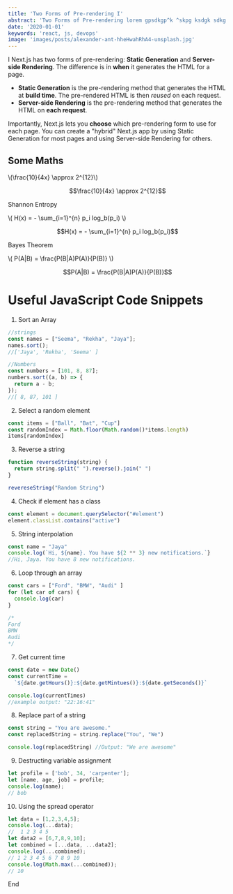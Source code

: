 ```yaml
---
title: 'Two Forms of Pre-rendering I'
abstract: 'Two Forms of Pre-rendering lorem gpsdkgp^k ^skpg ksdgk sdkg sdjgj sdmjgdslj gsdmjgmsdgj smdg'
date: '2020-01-01'
keywords: 'react, js, devops'
image: 'images/posts/alexander-ant-hheHwahRhA4-unsplash.jpg'
---
```


I Next.js has two forms of pre-rendering: **Static Generation** and **Server-side Rendering**. The difference is in **when** it generates the HTML for a page.

- **Static Generation** is the pre-rendering method that generates the HTML at **build time**. The pre-rendered HTML is then _reused_ on each request.
- **Server-side Rendering** is the pre-rendering method that generates the HTML on **each request**.

Importantly, Next.js lets you **choose** which pre-rendering form to use for each page. You can create a "hybrid" Next.js app by using Static Generation for most pages and using Server-side Rendering for others.

## Some Maths

\\(\\frac{10}{4x} \\approx 2^{12}\\)

$$\frac{10}{4x} \approx 2^{12}$$

<p> Shannon Entropy</p>

\\( H(x) = - \\sum_{i=1}^{n} p_i log_b(p_i) \\)

$$H(x) = - \sum_{i=1}^{n} p_i log_b(p_i)$$ 

<p>Bayes Theorem</p>

\\( P(A|B) = \\frac{P(B|A)P(A)}{P(B)} \\)

$$P(A|B) = \frac{P(B|A)P(A)}{P(B)}$$


# Useful JavaScript Code Snippets

1. Sort an Array

```javascript
//strings
const names = ["Seema", "Rekha", "Jaya"];
names.sort();
//['Jaya', 'Rekha', 'Seema' ]

//Numbers
const numbers = [101, 8, 87];
numbers.sort((a, b) => {
  return a - b;
});
//[ 8, 87, 101 ]
```

2. Select a random element

```javascript
const items = ["Ball", "Bat", "Cup"]
const randomIndex = Math.floor(Math.random()*items.length)
items[randomIndex]
```

3. Reverse a string

```javascript
function reverseString(string) {
  return string.split(" ").reverse().join(" ")
}

revereseString("Random String")
```

4. Check if element has a class

```javascript
const element = document.querySelector("#element")
element.classList.contains("active")
```

5. String interpolation

```javascript
const name = "Jaya"
console.log(`Hi, ${name}. You have ${2 ** 3} new notifications.`}
//Hi, Jaya. You have 8 new notifications.
```

6. Loop through an array

```javascript
const cars = ["Ford", "BMW", "Audi" ]
for (let car of cars) {
  console.log(car)
}

/*
Ford
BMW
Audi
*/
```

7. Get current time

```javascript
const date = new Date()
const currentTime = 
  `${date.getHours()}:${date.getMintues()}:${date.getSeconds()}`

console.log(currentTimes)
//example output: "22:16:41"
```

8. Replace part of a string

```javascript
const string = "You are awesome."
const replacedString = string.replace("You", "We")

console.log(replacedString) //Output: "We are awesome"
```

9. Destructing variable assignment

```javascript
let profile = ['bob', 34, 'carpenter'];
let [name, age, job] = profile;
console.log(name);
// bob
```

10. Using the spread operator

```javascript
let data = [1,2,3,4,5];
console.log(...data);
//  1 2 3 4 5
let data2 = [6,7,8,9,10];
let combined = [...data, ...data2];
console.log(...combined);
// 1 2 3 4 5 6 7 8 9 10
console.log(Math.max(...combined));
// 10
```

End

